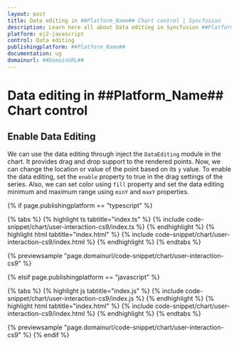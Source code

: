 ```yaml
---
layout: post
title: Data editing in ##Platform_Name## Chart control | Syncfusion
description: Learn here all about Data editing in Syncfusion ##Platform_Name## Chart control of Syncfusion Essential JS 2 and more.
platform: ej2-javascript
control: Data editing 
publishingplatform: ##Platform_Name##
documentation: ug
domainurl: ##DomainURL##
---
```


<!-- markdownlint-disable MD036 -->

# Data editing in ##Platform_Name## Chart control

## Enable Data Editing

We can use the data editing through inject the `DataEditing` module in the chart. It provides drag and drop support to the rendered points. Now, we can change the location or value of the point based on its `y` value.  To enable the data editing, set the `enable` property to true in the drag settings of the series. Also, we can set color using `fill` property and set the data editing minimum and maximum range using `minY` and `maxY` properties.

{% if page.publishingplatform == "typescript" %}

 {% tabs %}
{% highlight ts tabtitle="index.ts" %}
{% include code-snippet/chart/user-interaction-cs9/index.ts %}
{% endhighlight %}
{% highlight html tabtitle="index.html" %}
{% include code-snippet/chart/user-interaction-cs9/index.html %}
{% endhighlight %}
{% endtabs %}
        
{% previewsample "page.domainurl/code-snippet/chart/user-interaction-cs9" %}

{% elsif page.publishingplatform == "javascript" %}

{% tabs %}
{% highlight js tabtitle="index.js" %}
{% include code-snippet/chart/user-interaction-cs9/index.js %}
{% endhighlight %}
{% highlight html tabtitle="index.html" %}
{% include code-snippet/chart/user-interaction-cs9/index.html %}
{% endhighlight %}
{% endtabs %}

{% previewsample "page.domainurl/code-snippet/chart/user-interaction-cs9" %}
{% endif %}